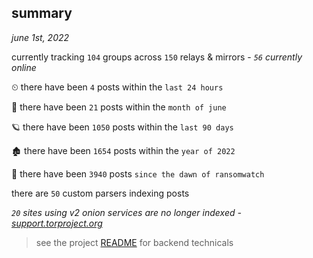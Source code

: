 
## summary
_june 1st, 2022_

currently tracking `104` groups across `150` relays & mirrors - _`56` currently online_

⏲ there have been `4` posts within the `last 24 hours`

🦈 there have been `21` posts within the `month of june`

🪐 there have been `1050` posts within the `last 90 days`

🏚 there have been `1654` posts within the `year of 2022`

🦕 there have been `3940` posts `since the dawn of ransomwatch`

there are `50` custom parsers indexing posts

_`20` sites using v2 onion services are no longer indexed - [support.torproject.org](https://support.torproject.org/onionservices/v2-deprecation/)_

> see the project [README](https://github.com/joshhighet/ransomwatch#ransomwatch--) for backend technicals
